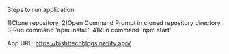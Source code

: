 Steps to run application:

1)Clone repository.
2)Open Command Prompt in cloned repository directory.
3)Run command 'npm install'.
4)Run command 'npm start'.

App URL: https://bishttechblogs.netlify.app/
